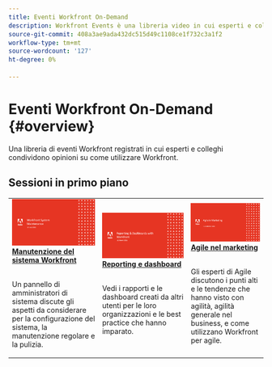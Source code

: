 ```yaml
---
title: Eventi Workfront On-Demand
description: Workfront Events è una libreria video in cui esperti e colleghi hanno condiviso i loro pensieri e idee su come utilizzare Workfront per migliorare il lavoro svolto per le loro organizzazioni.
source-git-commit: 408a3ae9ada432dc515d49c1108ce1f732c3a1f2
workflow-type: tm+mt
source-wordcount: '127'
ht-degree: 0%

---
```


# Eventi Workfront On-Demand {#overview}

Una libreria di eventi Workfront registrati in cui esperti e colleghi condividono opinioni su come utilizzare Workfront.

## Sessioni in primo piano

<table>
  <tr>
   <td>
      <a href="user-groups/workfront-system-maintenance.md">
      <img alt="Manutenzione del sistema Workfront" src="assets/workfront-system-maintenance.png"/>
      </a>
      <div>
         <a href="user-groups/workfront-system-maintenance.md"><strong>Manutenzione del sistema Workfront</strong></a>
<!----         <br/><em>foo</em> --->
      </div>
      <p>
        <br/>
         Un pannello di amministratori di sistema discute gli aspetti da considerare per la configurazione del sistema, la manutenzione regolare e la pulizia.
      </p>
    </td>
   <td>
      <a href="user-groups/reporting-and-dashboards.md">
      <img alt="Reporting e dashboard" src="assets/reporting-and-dashboards.png"/>
      </a>
      <div>
         <a href="user-groups/reporting-and-dashboards.md"><strong>Reporting e dashboard</strong></a>
<!----         <br/><em>foo</em> --->
      </div>
      <p>
        <br/>
         Vedi i rapporti e le dashboard creati da altri utenti per le loro organizzazioni e le best practice che hanno imparato.
      </p>
    </td>
   <td>
      <a href="user-groups/agile-in-marketing.md">
      <img alt="Agile nel marketing" src="assets/agile-in-marketing.png"/>
      </a>
      <div>
         <a href="user-groups/agile-in-marketing.md"><strong>Agile nel marketing</strong></a>
<!----         <br/><em>foo</em> --->
      </div>
      <p>
        <br/>
         Gli esperti di Agile discutono i punti alti e le tendenze che hanno visto con agilità, agilità generale nel business, e come utilizzano Workfront per agile.
      </p>
    </td>
  </tr>
</table>
